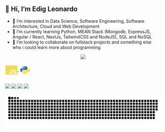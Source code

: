 ## 👋 Hi, I’m Edig Leonardo
- 👀 I’m interested in Data Science, Software Engineering, Software Architecture, Cloud and Web Development
- 🌱 I’m currently learning Python, MEAN Stack (Mongodb, ExpressJS, Angular / React, NextJs, TailwindCSS and NodeJS), SQL and NoSQL
- 💞️ I’m looking to collaborate on fullstack projects and something else who i could learn more about programming

<div align="center">
  <a href="https://github.com/EdiigLeonardo">
  <img height="180em" src="https://github-readme-stats.vercel.app/api/top-langs/?username=ediigleonardo&layout=compact&langs_count=7&theme=synthwave"/>
</div>
<div style="display: inline_block"><br>
  <img align="center" alt="Rafa-Js" height="30" width="40" src="https://raw.githubusercontent.com/devicons/devicon/master/icons/javascript/javascript-plain.svg">
  <img align="center" alt="Rafa-Python" height="30" width="40" src="https://raw.githubusercontent.com/devicons/devicon/master/icons/python/python-original.svg">
</div>
  
  ##
 
<div> 
  <a href="https://https://www.youtube.com/channel/UCpOSOQZHjOuV91nG482tUzg" target="_blank"><img src="https://img.shields.io/badge/YouTube-FF0000?style=for-the-badge&logo=youtube&logoColor=white" target="_blank"></a>
  <a href="https://www.instagram.com/ediig_d.__melchiior/" target="_blank"><img src="https://img.shields.io/badge/-Instagram-%23E4405F?style=for-the-badge&logo=instagram&logoColor=white" target="_blank"></a>
  <a href = "mailto:ediigmelchiior@gmail.com"><img src="https://img.shields.io/badge/-Gmail-%23333?style=for-the-badge&logo=gmail&logoColor=white" target="_blank"></a>
  <a href="https://www.linkedin.com/in/edig-leonardo77/" target="_blank"><img src="https://img.shields.io/badge/-LinkedIn-%230077B5?style=for-the-badge&logo=linkedin&logoColor=white" target="_blank"></a> 
 
  ![Snake animation](https://github.com/ediigleonardo/ediigleonardo/blob/output/github-contribution-grid-snake.svg)
 
</div>
